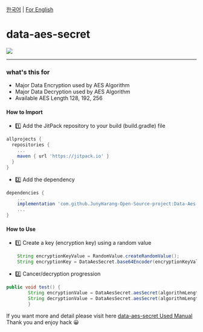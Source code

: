 [한국어](https://github.com/JunyHarang-Open-Source-project/Data-Aes-Secret/blob/master/README.md) | [For English](https://github.com/JunyHarang-Open-Source-project/Data-Aes-Secret/blob/master/README.en.md)

# data-aes-secret
[![](https://jitpack.io/v/JunyHarang-Open-Source-project/Data-Aes-Secret.svg)](https://jitpack.io/#JunyHarang-Open-Source-project/Data-Aes-Secret)
- - -

### what's this for
* Major Data Encryption used by AES Algorithm
* Major Data Decryption used by AES Algorithm
* Available AES Length 128, 192, 256


#### How to Import
* 1️⃣ Add the JitPack repository to your build (build.gradle) file
```groovy
allprojects {
  repositories {
    ...
    maven { url 'https://jitpack.io' }
  }
}
```

* 2️⃣ Add the dependency
```groovy
dependencies {
    ...
    implementation 'com.github.JunyHarang-Open-Source-project:Data-Aes-Secret:1.1.0b'
    ...
}
```

#### How to Use
* 1️⃣ Create a key (encryption key) using a random value
```java
    String encryptionKeyValue = RandomValue.createRandomValue();
    String encryptionKey = DataAesSecret.base64Encoder(encryptionKeyValue);
```

* 2️⃣ Cancer/decryption progression
```java
public void test() {
        String encryptionValue = DataAesSecret.aesSecret(algorithmLength, encryptionKey, plainText, 1);
        String decryptionValue = DataAesSecret.aesSecret(algorithmLength, encryptionKey, encryptionContent, 2);
        }
```

If you want more and detail please visit here [data-aes-secret Used Manual](https://junyharang.tistory.com/364)
Thank you and enjoy hack 😀
